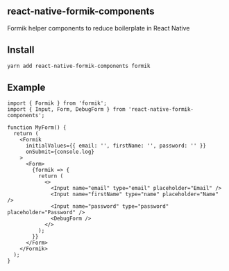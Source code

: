 ## react-native-formik-components

Formik helper components to reduce boilerplate in React Native

## Install 

```bash
yarn add react-native-formik-components formik
```

## Example

```tsx
import { Formik } from 'formik';
import { Input, Form, DebugForm } from 'react-native-formik-components';

function MyForm() {
  return (
    <Formik
      initialValues={{ email: '', firstName: '', password: '' }}
      onSubmit={console.log}
    >
      <Form>
        {formik => {
          return (
            <>
              <Input name="email" type="email" placeholder="Email" />
              <Input name="firstName" type="name" placeholder="Name" />
              <Input name="password" type="password" placeholder="Password" />
              <DebugForm />
            </>
          );
        }}
      </Form>
    </Formik>
  );
}
```
